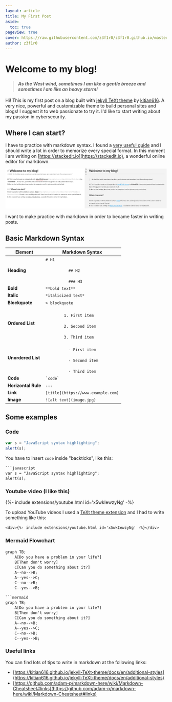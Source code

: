 ```yaml
---
layout: article
title: My First Post
aside:
  toc: true
pageview: true
cover: https://raw.githubusercontent.com/z3f1r0/z3f1r0.github.io/master/img/markdown.png
author: z3f1r0
---
```


# Welcome to my blog!
> #### *As the West wind, sometimes I am like a gentle breeze and sometimes I am like an heavy storm!*

Hi! This is my first post on a blog built with [jekyll TeXt theme](https://github.com/kitian616/jekyll-TeXt-theme) by [kitian616](https://github.com/kitian616). A very nice, powerful and customizable theme to build personal sites and blogs! I suggest it to web passionate to try it.
I'd like to start writing about my passion in cybersecurity.

## Where I can start?
I have to practice with markdown syntax. I found a [very useful guide](https://github.com/adam-p/markdown-here/wiki/Markdown-Cheatsheet#links) and I should  write a lot in order to memorize every special format.
In this moment I am writing on [https://stackedit.io](https://stackedit.io), a wonderful online editor for markdown.

![Alt text](https://raw.githubusercontent.com/z3f1r0/z3f1r0.github.io/master/img/stackedit.png)

I want to make practice with markdown in order to became faster in writing posts.

## Basic Markdown Syntax
<html>
<table>
  <thead>
    <tr>
      <th>Element</th>
      <th>Markdown Syntax</th>
    </tr>
  </thead>
  <tbody>
    <tr>
      <td><b>Heading</b></td>
      <td><code># H1<br>
          ## H2<br>
          ### H3</code></td>
    </tr>
    <tr>
      <td><b>Bold</b></td>
      <td><code>**bold text**</code></td>
    </tr>
    <tr>
      <td><b>Italic</b></td>
      <td><code>*italicized text*</code></td>
    </tr>
    <tr>
      <td><b>Blockquote</b></td>
      <td><code>&gt; blockquote</code></td>
    </tr>
    <tr>
      <td><b>Ordered List</b></td>
      <td><code>
        1. First item<br />
        2. Second item<br />
        3. Third item<br /></code>
      </td>
    </tr>
    <tr>
      <td><b>Unordered List</b></td>
      <td>
        <code>
          - First item<br />
          - Second item<br />
          - Third item<br /></code>
      </td>
    </tr>
    <tr>
      <td><b>Code</b></td>
      <td><code>`code`</code></td>
    </tr>
    <tr>
      <td><b>Horizontal Rule</b></td>
      <td><code>---</code></td>
    </tr>
    <tr>
      <td><b>Link</b></td>
      <td><code>[title](https://www.example.com)</code></td>
    </tr>
    <tr>
      <td><b>Image</b></td>
      <td><code>![alt text](image.jpg)</code></td>
    </tr>
  </tbody>
</table> 
</html>

## Some examples

### Code
```javascript
var s = "JavaScript syntax highlighting";
alert(s);
```
You have to insert `code` inside "backticks", like this:
```
```javascript
var s = "JavaScript syntax highlighting";
alert(s);
```

### Youtube video (I like this)

<div>{%- include extensions/youtube.html id='x5wkIewzyNg' -%}</div>

To upload YouTube videos I used a [TeXt theme extension](https://kitian616.github.io/jekyll-TeXt-theme/docs/en/extensions#video) and I had to write something like this:
```
<div>{%- include extensions/youtube.html id='x5wkIewzyNg' -%}</div>
```

### Mermaid Flowchart

```mermaid
graph TB;
    A[Do you have a problem in your life?]
    B[Then don't worry]
    C[Can you do something about it?]
    A--no-->B;
    A--yes-->C;
    C--no-->B;
    C--yes-->B;
```

```
```mermaid
graph TB;
    A[Do you have a problem in your life?]
    B[Then don't worry]
    C[Can you do something about it?]
    A--no-->B;
    A--yes-->C;
    C--no-->B;
    C--yes-->B;
```

### Useful links
You can find lots of tips to write in markdown at the following links:
- [https://kitian616.github.io/jekyll-TeXt-theme/docs/en/additional-styles](https://kitian616.github.io/jekyll-TeXt-theme/docs/en/additional-styles)
- [https://github.com/adam-p/markdown-here/wiki/Markdown-Cheatsheet#links](https://github.com/adam-p/markdown-here/wiki/Markdown-Cheatsheet#links)
